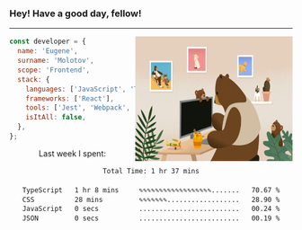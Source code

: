 ### Hey! Have a good day, fellow!
---
<img align='right' alt='GIF' vertical-align='center' src='./src/giphy.gif' width='280px' height='222px'/>

```javascript
const developer = {
  name: 'Eugene',
  surname: 'Molotov',
  scope: 'Frontend',
  stack: {
    languages: ['JavaScript', 'TypeScript'],
    frameworks: ['React'],
    tools: ['Jest', 'Webpack', 'Sass'],
    isItAll: false,
  },
};
```
<p align="center">
  Last week I spent:
</p>
<div align="center">
<!--START_SECTION:waka-->

```txt
Total Time: 1 hr 37 mins

TypeScript   1 hr 8 mins     ✎✎✎✎✎✎✎✎✎✎✎✎✎✎✎✎✎✎.......   70.67 %
CSS          28 mins         ✎✎✎✎✎✎✎..................   28.90 %
JavaScript   0 secs          .........................   00.24 %
JSON         0 secs          .........................   00.19 %
```

<!--END_SECTION:waka-->

